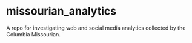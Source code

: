 # missourian_analytics
A repo for investigating web and social media analytics collected by the Columbia Missourian.
